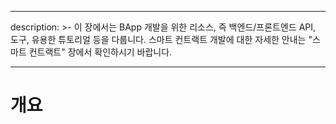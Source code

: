 * * *

description: >- 이 장에서는 BApp 개발을 위한 리소스, 즉 백엔드/프론트엔드 API, 도구, 유용한 튜토리얼 등을 다룹니다. 스마트 컨트랙트 개발에 대한 자세한 안내는 "스마트 컨트랙트" 장에서 확인하시기 바랍니다.

* * *

# 개요